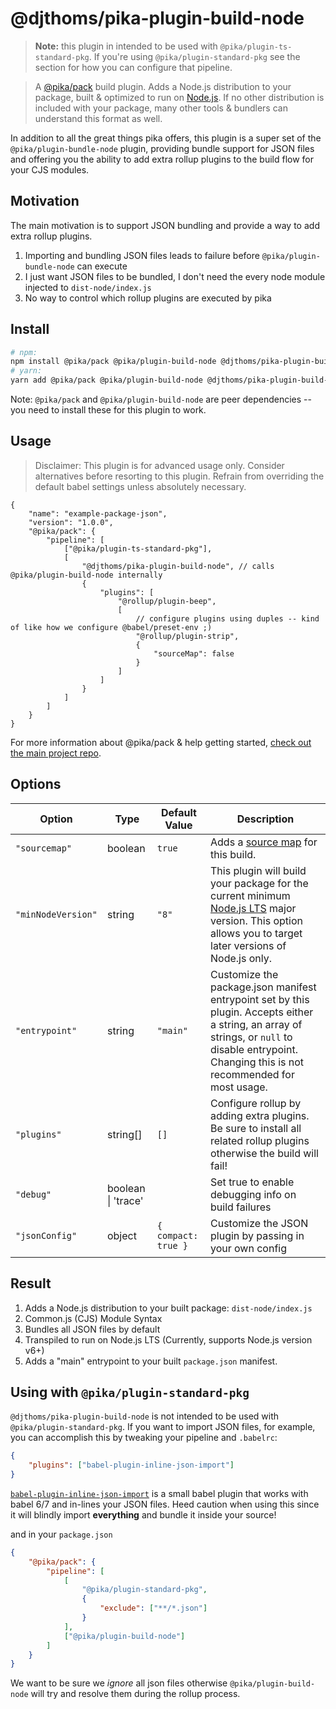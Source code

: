 # @djthoms/pika-plugin-build-node

> **Note:** this plugin in intended to be used with `@pika/plugin-ts-standard-pkg`. If you're using `@pika/plugin-standard-pkg` see the section for how you can configure that pipeline.

> A [@pika/pack](https://github.com/pikapkg/pack) build plugin.
> Adds a Node.js distribution to your package, built & optimized to run on [Node.js](https://nodejs.org/). If no other distribution is included with your package, many other tools & bundlers can understand this format as well.

In addition to all the great things pika offers, this plugin is a super set of the `@pika/plugin-bundle-node` plugin, providing bundle support for JSON files and offering you the ability to add extra rollup plugins to the build flow for your CJS modules.

## Motivation

The main motivation is to support JSON bundling and provide a way to add extra rollup plugins.

1. Importing and bundling JSON files leads to failure before `@pika/plugin-bundle-node` can execute
2. I just want JSON files to be bundled, I don't need the every node module injected to `dist-node/index.js`
3. No way to control which rollup plugins are executed by pika

## Install

```sh
# npm:
npm install @pika/pack @pika/plugin-build-node @djthoms/pika-plugin-build-node --save-dev
# yarn:
yarn add @pika/pack @pika/plugin-build-node @djthoms/pika-plugin-build-node --dev
```

Note: `@pika/pack` and `@pika/plugin-build-node` are peer dependencies -- you need to install these for this plugin to work.

## Usage

> Disclaimer: This plugin is for advanced usage only. Consider alternatives before resorting to this plugin. Refrain from overriding the default babel settings unless absolutely necessary.

```jsonc
{
    "name": "example-package-json",
    "version": "1.0.0",
    "@pika/pack": {
        "pipeline": [
            ["@pika/plugin-ts-standard-pkg"],
            [
                "@djthoms/pika-plugin-build-node", // calls @pika/plugin-build-node internally
                {
                    "plugins": [
                        "@rollup/plugin-beep",
                        [
                            // configure plugins using duples -- kind of like how we configure @babel/preset-env ;)
                            "@rollup/plugin-strip",
                            {
                                "sourceMap": false
                            }
                        ]
                    ]
                }
            ]
        ]
    }
}
```

For more information about @pika/pack & help getting started, [check out the main project repo](https://github.com/pikapkg/pack).

## Options

| Option             | Type               | Default Value       | Description                                                                                                                                                                                        |
| ------------------ | ------------------ | ------------------- | -------------------------------------------------------------------------------------------------------------------------------------------------------------------------------------------------- |
| `"sourcemap"`      | boolean            | `true`              | Adds a [source map](https://www.html5rocks.com/en/tutorials/developertools/sourcemaps/) for this build.                                                                                            |
| `"minNodeVersion"` | string             | `"8"`               | This plugin will build your package for the current minimum [Node.js LTS](https://github.com/nodejs/Release) major version. This option allows you to target later versions of Node.js only.       |
| `"entrypoint"`     | string             | `"main"`            | Customize the package.json manifest entrypoint set by this plugin. Accepts either a string, an array of strings, or `null` to disable entrypoint. Changing this is not recommended for most usage. |
| `"plugins"`        | string[]           | `[]`                | Configure rollup by adding extra plugins. Be sure to install all related rollup plugins otherwise the build will fail!                                                                             |
| `"debug"`          | boolean \| 'trace' |                     | Set true to enable debugging info on build failures                                                                                                                                                |
| `"jsonConfig"`     | object             | `{ compact: true }` | Customize the JSON plugin by passing in your own config                                                                                                                                            |

## Result

1. Adds a Node.js distribution to your built package: `dist-node/index.js`
2. Common.js (CJS) Module Syntax
3. Bundles all JSON files by default
4. Transpiled to run on Node.js LTS (Currently, supports Node.js version v6+)
5. Adds a "main" entrypoint to your built `package.json` manifest.

## Using with `@pika/plugin-standard-pkg`

`@djthoms/pika-plugin-build-node` is not intended to be used with `@pika/plugin-standard-pkg`. If you want to import JSON files, for example, you can accomplish this by tweaking your pipeline and `.babelrc`:

```json
{
    "plugins": ["babel-plugin-inline-json-import"]
}
```

[`babel-plugin-inline-json-import`](https://www.npmjs.com/package/babel-plugin-inline-json-import) is a small babel plugin that works with babel 6/7 and in-lines your JSON files. Heed caution when using this since it will blindly import **everything** and bundle it inside your source!

and in your `package.json`

```json
{
    "@pika/pack": {
        "pipeline": [
            [
                "@pika/plugin-standard-pkg",
                {
                    "exclude": ["**/*.json"]
                }
            ],
            ["@pika/plugin-build-node"]
        ]
    }
}
```

We want to be sure we _ignore_ all json files otherwise `@pika/plugin-build-node` will try and resolve them during the rollup process.

